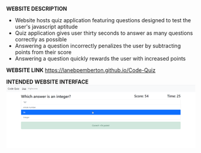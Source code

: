 **WEBSITE DESCRIPTION**
- Website hosts quiz application featuring questions designed to test the user's javascript aptitude
- Quiz application gives user thirty seconds to answer as many questions correctly as possible
- Answering a question incorrectly penalizes the user by subtracting points from their score
- Answering a question quickly rewards the user with increased points

**WEBSITE LINK**
https://lanebpemberton.github.io/Code-Quiz

**INTENDED WEBSITE INTERFACE**
![Alt text](/Assets/website-interface.png?raw=true "Image Interface")
